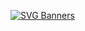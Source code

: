[![SVG Banners](https://svg-banners.vercel.app/api?type=typeWriter&text1=Hello%20World,%20I'm%20Leanne%20👋%20💻&width=800&height=200)](https://github.com/Akshay090/svg-banners)

<!--
**leanne-vu/leanne-vu** is a ✨ _special_ ✨ repository because its `README.md` (this file) appears on your GitHub profile.

Here are some ideas to get you started:

- 🔭 I’m currently working on ...
- 🌱 I’m currently learning ...
- 👯 I’m looking to collaborate on ...
- 🤔 I’m looking for help with ...
- 💬 Ask me about ...
- 📫 How to reach me: ...
- 😄 Pronouns: ...
- ⚡ Fun fact: ...
-->
